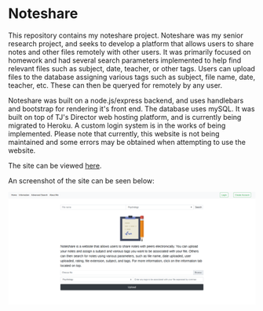 # Noteshare

This repository contains my noteshare project.  Noteshare was my senior research project, and seeks to develop a platform that allows users to share notes and other files remotely with other users.  It was primarily focused on homework and had several search parameters implemented to help find relevant files such as subject, date, teacher, or other tags.  Users can upload files to the database assigning various tags such as subject, file name, date, teacher, etc.  These can then be queryed for remotely by any user.

Noteshare was built on a node.js/express backend, and uses handlebars and bootstrap for rendering it's front end.  The database uses mySQL.  It was built on top of TJ's Director web hosting platform, and is currently being migrated to Heroku.  A custom login system is in the works of being implemented.  Please note that currently, this website is not being maintained and some errors may be obtained when attempting to use the website.

The site can be viewed [here](https://2019znguyen_seniorproject.sites.tjhsst.edu/).

An screenshot of the site can be seen below:

![Example](https://raw.githubusercontent.com/z-ng/noteshare/main/example1.png)

